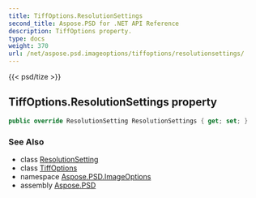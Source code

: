 ```yaml
---
title: TiffOptions.ResolutionSettings
second_title: Aspose.PSD for .NET API Reference
description: TiffOptions property. 
type: docs
weight: 370
url: /net/aspose.psd.imageoptions/tiffoptions/resolutionsettings/
---
```

{{< psd/tize >}}
## TiffOptions.ResolutionSettings property

```csharp
public override ResolutionSetting ResolutionSettings { get; set; }
```

### See Also

* class [ResolutionSetting](../../../aspose.psd/resolutionsetting/)
* class [TiffOptions](../)
* namespace [Aspose.PSD.ImageOptions](../../tiffoptions/)
* assembly [Aspose.PSD](../../../)


